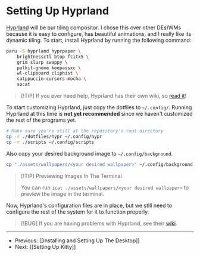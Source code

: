 # Setting Up Hyprland

[Hyprland](https://hyprland.org/) will be our tiling compositor. I chose this over other DEs/WMs because it is easy to configure, has beautiful animations, and I really like its dynamic tiling. To start, install Hyprland by running the following command:

```bash
paru -S hyprland hyprpaper \
	brightnessctl btop fcitx5 \
	grim slurp swappy \
	polkit-gnome keepassxc \
	wl-clipboard cliphist \
	catppuccin-cursors-mocha \
	socat
```

> [!TIP] If you ever need help, Hyprland has their own wiki, so [read it](https://wiki.hyprland.org/Getting-Started/Master-Tutorial/)!

To start customizing Hyprland, just copy the dotfiles to `~/.config/`. Running Hyprland at this time is **not yet recommended** since we haven't customized the rest of the programs yet.

```bash
# Make sure you're still at the repository's root directory
cp -r ./dotfiles/hypr ~/.config/hypr
cp -r ./scripts ~/.config/scripts
```

Also copy your desired background image to `~/.config/background`.

```bash
cp "./assets/wallpapers/<your desired wallpaper>" ~/.config/background
```

> [!TIP] Previewing Images In The Terminal
>
> You can run `icat ./assets/wallpapers/<your desired wallpaper>` to
> preview the image in the terminal.

Now, Hyprland's configuration files are in place, but we still need to configure
the rest of the system for it to function properly.

> [!BUG] If you are having problems with Hyprland, see their [wiki](https://wiki.hyprland.org/Crashes-and-Bugs/).

---

- Previous: [[Installing and Setting Up The Desktop]]
- Next: [[Setting Up Kitty]]
